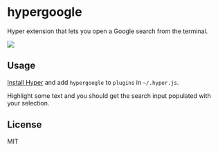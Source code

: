 # hypergoogle

Hyper extension that lets you open a Google search from the terminal.

<a href="https://giphy.com/gifs/3oKIP8uQwpm3XHalAQ/fullscreen" target="_blank">
  <img src="https://media.giphy.com/media/3ohryrYgpnTG5U5JaE/giphy.gif" />
</a>

## Usage

[Install Hyper](https://hyper.is/#installation) and add `hypergoogle` to `plugins` in `~/.hyper.js`.

Highlight some text and you should get the search input populated with your selection.

## License

MIT
